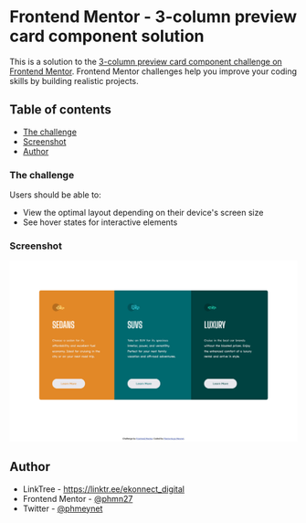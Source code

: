# Frontend Mentor - 3-column preview card component solution

This is a solution to the [3-column preview card component challenge on Frontend Mentor](https://www.frontendmentor.io/challenges/3column-preview-card-component-pH92eAR2-). Frontend Mentor challenges help you improve your coding skills by building realistic projects. 

## Table of contents

- [The challenge](#the-challenge)
- [Screenshot](#screenshot)
- [Author](#author)


### The challenge

Users should be able to:

- View the optimal layout depending on their device's screen size
- See hover states for interactive elements

### Screenshot

![](./screenshot.jpg)


## Author

- LinkTree - https://linktr.ee/ekonnect_digital
- Frontend Mentor - [@phmn27](https://www.frontendmentor.io/profile/phmn27)
- Twitter - [@phmeynet](https://www.twitter.com/@phmeynet)





